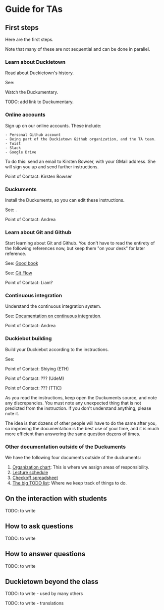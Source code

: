 # Guide for TAs

## First steps

Here are the first steps.

Note that many of these are not sequential and can be done in parallel.

### Learn about Duckietown

Read about Duckietown's history.

See: [](#part:duckietown-project)

Watch the Duckumentary.

TODO: add link to Duckumentary.

### Online accounts

Sign up on our online accounts. These include:

    - Personal Github account
    - Being part of the Duckietown Github organization, and the TA team.
    - Twist
    - Slack
    - Google Drive

To do this: send an email to Kirsten Bowser, with your GMail address. She will sign you up and send further instructions.

Point of Contact: Kirsten Bowser

### Duckuments

Install the Duckuments, so you can edit these instructions.

See: [](#part:contribute).

Point of Contact: Andrea

### Learn about Git and Github

Start learning about Git and Github. You don't have to read the entirety of the
following references now, but keep them "on your desk" for later reference.

See: [Good book](https://git-scm.com/book/en/v2)

See: [Git Flow](http://nvie.com/posts/a-successful-git-branching-model/)

Point of Contact: Liam?

### Continuous integration

Understand the continuous integration system.

See: [Documentation on continuous integration](#continuous-integration).

Point of Contact: Andrea

### Duckiebot building

Build your Duckiebot according to the instructions.

See: [](#part:building-duckiebot)

Point of Contact: Shiying (ETH)

Point of Contact: ??? (UdeM)

Point of Contact: ??? (TTIC)

As you read the instructions, keep open the Duckuments source, and note any
discrepancies. You must note any unexpected thing that is not predicted from the
instruction. If you don't understand anything, please note it.

The idea is that dozens of other people will have to do the same after you, so
improving the documentation is the best use of your time, and it is much more
efficient than answering the same question dozens of times.

### Other documentation outside of the Duckuments

We have the following four documents outside of the duckuments:


1. [Organization chart][org-chart]: This is where we assign areas of responsibility.
2. [Lecture schedule][lecture-schedule]
3. [Checkoff spreadsheet][checkoff]
4. [The big TODO list][todo-list]: Where we keep track of things to do.


[org-chart]: #
[lecture-schedule]: #
[checkoff]: #
[todo-list]: #

## On the interaction with students

TODO: to write

## How to ask questions

TODO: to write

## How to answer questions

TODO: to write

## Duckietown beyond the class

TODO: to write - used by many others

TODO: to write - translations

